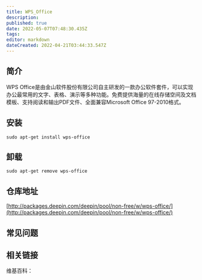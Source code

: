 ```yaml
---
title: WPS_Office
description: 
published: true
date: 2022-05-07T07:48:30.435Z
tags: 
editor: markdown
dateCreated: 2022-04-21T03:44:33.547Z
---
```


## 简介

WPS Office是由金山软件股份有限公司自主研发的一款办公软件套件，可以实现办公最常用的文字、表格、演示等多种功能。免费提供海量的在线存储空间及文档模板、支持阅读和输出PDF文件、全面兼容Microsoft Office 97-2010格式。

## 安装

`sudo apt-get install wps-office`

## 卸载

`sudo apt-get remove wps-office`

## 仓库地址

[http://packages.deepin.com/deepin/pool/non-free/w/wps-office/](http://packages.deepin.com/deepin/pool/non-free/w/wps-office/)

## 常见问题

## 相关链接

维基百科：
